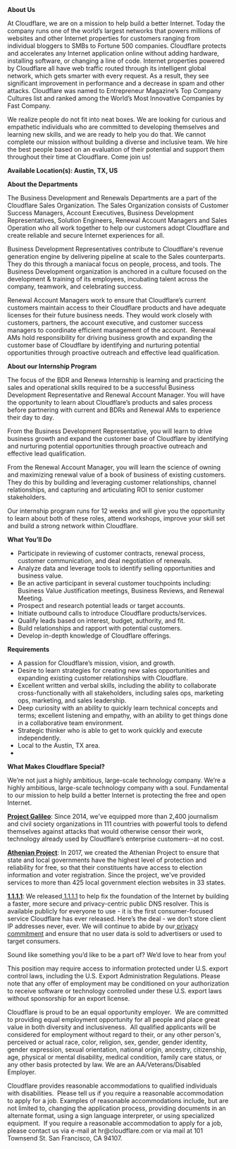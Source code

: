 <div class="content-intro">
	<div><strong>About Us</strong></div>
	<div>
		<p>At Cloudflare, we are on a mission to help build a better Internet. Today the company runs one of the world’s largest networks that powers millions of websites and other Internet properties for customers ranging from individual bloggers to SMBs to Fortune 500 companies. Cloudflare protects and accelerates any Internet application online without adding hardware, installing software, or changing a line of code. Internet properties powered by Cloudflare all have web traffic routed through its intelligent global network, which gets smarter with every request. As a result, they see significant improvement in performance and a decrease in spam and other attacks. Cloudflare was named to Entrepreneur Magazine’s Top Company Cultures list and ranked among the World’s Most Innovative Companies by Fast Company.&nbsp;</p>
		<p><span style="font-weight: 400;">We realize people do not fit into neat boxes. We are looking for curious and empathetic individuals who are committed to developing themselves and learning new skills, and we are ready to help you do that. We cannot complete our mission without building a diverse and inclusive team. We hire the best people based on an evaluation of their potential and support them throughout their time at Cloudflare. Come join us!&nbsp;</span></p>
	</div>
</div>
<p><strong>Available Location(s): Austin, TX, US</strong></p>
<p><strong>About the Departments</strong></p>
<p>The Business Development and Renewals Departments are a part of the Cloudflare Sales Organization. The Sales Organization consists of Customer Success Managers, Account Executives, Business Development Representatives, Solution Engineers, Renewal Account Managers and Sales Operation who all work together to help our customers adopt Cloudflare and create reliable and secure Internet experiences for all.</p>
<p>Business Development Representatives contribute to Cloudflare's revenue generation engine by delivering pipeline at scale to the Sales counterparts. They do this through a maniacal focus on people, process, and tools. The Business Development organization is anchored in a culture focused on the development &amp; training of its employees, incubating talent across the company, teamwork, and celebrating success.&nbsp;</p>
<p>Renewal Account Managers work to ensure that Cloudflare’s current customers maintain access to their Cloudflare products and have adequate licenses for their future business needs. They would work closely with customers, partners, the account executive, and customer success managers to coordinate efficient management of the account.&nbsp; Renewal AMs hold responsibility for driving business growth and expanding the customer base of Cloudflare by identifying and nurturing potential opportunities through proactive outreach and effective lead qualification.</p>
<p><strong>About our Internship Program</strong></p>
<p>The focus of the BDR and Renewa Internship is learning and practicing the sales and operational skills required to be a successful Business Development Representative and Renewal Account Manager. You will have the opportunity to learn about Cloudflare’s products and sales process before partnering with current and BDRs and Renewal AMs to experience their day to day.&nbsp;</p>
<p>From the Business Development Representative, you will learn to drive business growth and expand the customer base of Cloudflare by identifying and nurturing potential opportunities through proactive outreach and effective lead qualification.&nbsp;</p>
<p>From the Renewal Account Manager, you will learn the science of owning and maximizing renewal value of a book of business of existing customers. They do this by building and leveraging customer relationships, channel relationships, and capturing and articulating ROI to senior customer stakeholders.</p>
<p>Our internship program runs for 12 weeks and will give you the opportunity to learn about both of these roles, attend workshops, improve your skill set and build a strong network within Cloudflare.&nbsp;</p>
<p><strong>What You’ll Do</strong></p>
<ul>
	<li>Participate in reviewing of customer contracts, renewal process, customer communication, and deal negotiation of renewals.&nbsp;</li>
	<li>Analyze data and leverage tools to identify selling opportunities and business value.</li>
	<li>Be an active participant in several customer touchpoints including: Business Value Justification meetings, Business Reviews, and Renewal Meeting.</li>
	<li>Prospect and research potential leads or target accounts.&nbsp;</li>
	<li>Initiate outbound calls to introduce Cloudflare products/services.</li>
	<li>Qualify leads based on interest, budget, authority, and fit.</li>
	<li>Build relationships and rapport with potential customers.</li>
	<li>Develop in-depth knowledge of Cloudflare offerings.</li>
</ul>
<p><strong>Requirements</strong></p>
<ul>
	<li>A passion for Cloudflare’s mission, vision, and growth.</li>
	<li>Desire to learn strategies for creating new sales opportunities and expanding existing customer relationships with Cloudflare.</li>
	<li>Excellent written and verbal skills, including the ability to collaborate cross-functionally with all stakeholders, including sales ops, marketing ops, marketing, and sales leadership.</li>
	<li>Deep curiosity with an ability to quickly learn technical concepts and terms; excellent listening and empathy, with an ability to get things done in a collaborative team environment.</li>
	<li>Strategic thinker who is able to get to work quickly and execute independently.</li>
	<li>Local to the Austin, TX area.</li>
	<li>&nbsp;</li>
</ul>
<div class="content-conclusion">
	<p><strong>What Makes Cloudflare Special?</strong></p>
	<p><span style="font-weight: 400;">We’re not just a highly ambitious, large-scale technology company. We’re a highly ambitious, large-scale technology company with a soul. Fundamental to our mission to help build a better Internet is protecting the free and open Internet.</span></p>
	<p><a href="https://blog.cloudflare.com/protecting-free-expression-online/"><strong>Project Galileo</strong></a><span style="font-weight: 400;">: Since 2014, we've equipped more than 2,400 journalism and civil society organizations in 111 countries with powerful tools to defend themselves against attacks that would otherwise censor their work, technology already used by Cloudflare’s enterprise customers--at no cost.</span></p>
	<p><strong><a href="https://www.cloudflare.com/athenian/">Athenian Project</a></strong><span style="font-weight: 400;">: In 2017, we created the Athenian Project to ensure that state and local governments have the highest level of protection and reliability for free, so that their constituents have access to election information and voter registration. Since the project, we've provided services to more than 425 local government election websites in 33 states.</span></p>
	<p><a href="https://1.1.1.1/"><strong>1.1.1.1</strong></a><span style="font-weight: 400;">: We released</span><a href="https://1.1.1.1/"> <span style="font-weight: 400;">1.1.1.1</span></a><span style="font-weight: 400;"> to help fix the foundation of the Internet by building a faster, more secure and privacy-centric public DNS resolver. This is available publicly for everyone to use - it is the first consumer-focused service Cloudflare has ever released. Here’s the deal - we don’t store client IP addresses never, ever. We will continue to abide by our</span><a href="https://developers.cloudflare.com/1.1.1.1/privacy/public-dns-resolver"> privacy commitment</a><span style="font-weight: 400;"> and ensure that no user data is sold to advertisers or used to target consumers.</span></p>
	<p><span style="font-weight: 400;">Sound like something you’d like to be a part of? We’d love to hear from you!</span></p>
	<p><span style="font-weight: 400;">This position may require access to information protected under U.S. export control laws, including the U.S. Export Administration Regulations. Please note that any offer of employment may be conditioned on your authorization to receive software or technology controlled under these U.S. export laws without sponsorship for an export license.</span></p>
	<p><span style="font-weight: 400;">Cloudflare is proud to be an equal opportunity employer. &nbsp;We are committed to providing equal employment opportunity for all people and place great value in both diversity and inclusiveness. &nbsp;All qualified applicants will be considered for employment without regard to their, or any other person's, perceived or actual</span> <span style="font-weight: 400;">race, color, religion, sex, gender, gender identity, gender expression, sexual orientation, national origin, ancestry, citizenship, age, physical or mental disability, medical condition, family care status, or any other basis protected by law. </span><span style="font-weight: 400;">We are an AA/Veterans/Disabled Employer.</span></p>
	<p><span style="font-weight: 400;">Cloudflare provides reasonable accommodations to qualified individuals with disabilities. &nbsp;Please tell us if you require a reasonable accommodation to apply for a job. Examples of reasonable accommodations include, but are not limited to, changing the application process, providing documents in an alternate format, using a sign language interpreter, or using specialized equipment. &nbsp;If you require a reasonable accommodation to apply for a job, please contact us via e-mail at </span><span style="font-weight: 400;">hr@cloudflare.com</span><span style="font-weight: 400;"> or via mail at 101 Townsend St. San Francisco, CA 94107.</span></p>
</div>